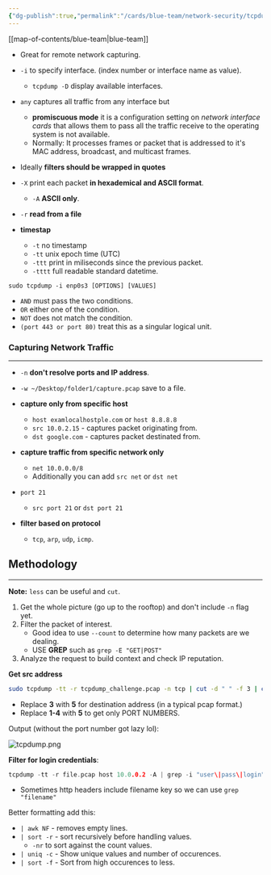 ```yaml
---
{"dg-publish":true,"permalink":"/cards/blue-team/network-security/tcpdump/"}
---
```


[[map-of-contents/blue-team\|blue-team]]

- Great for remote network capturing.
- `-i` to specify interface. (index number or interface name as value).
	- `tcpdump -D` display available interfaces.
- `any` captures all traffic from any interface but
	- **promiscuous mode** it is a configuration setting on _network interface cards_ that allows them to pass all the traffic receive to the operating system is not available.
	- Normally: It processes frames or packet that is addressed to it's MAC address, broadcast, and multicast frames.
- Ideally **filters should be wrapped in quotes**

- `-X` print each packet **in hexademical and ASCII format**.
	- `-A` **ASCII only**.
- `-r` **read from a file**
- **timestap**
	- `-t` no timestamp
	- `-tt` unix epoch time (UTC)
	- `-ttt` print in miliseconds since the previous packet.
	- `-tttt` full readable standard datetime.

```
sudo tcpdump -i enp0s3 [OPTIONS] [VALUES]
```

- `AND` must pass the two conditions.
- `OR` either one of the condition.
- `NOT` does not match the condition.
- `(port 443 or port 80)` treat this as a singular logical unit.

### Capturing Network Traffic
---
- `-n` **don't resolve ports and IP address**.
- `-w ~/Desktop/folder1/capture.pcap` save to a file.  

- **capture only from specific host**
	- `host examlocalhostple.com` or `host 8.8.8.8`
	- `src 10.0.2.15` - captures packet originating from.
	- `dst google.com` - captures packet destinated from.

- **capture traffic from specific network only**
	- `net 10.0.0.0/8`
	- Additionally you can add `src net` or `dst net`

- `port 21`
	- `src port 21` or `dst port 21`

- **filter based on protocol**
	- `tcp`, `arp`, `udp`, `icmp`.

## Methodology
---
**Note:** `less` can be useful and `cut`.

1. Get the whole picture (go up to the rooftop) and don't include `-n` flag yet.
2. Filter the packet of interest.
	- Good idea to use `--count` to determine how many packets are we dealing.
	- USE **GREP** such as `grep -E "GET|POST"` 
3. Analyze the request to build context and check IP reputation.

**Get src address**

```bash
sudo tcpdump -tt -r tcpdump_challenge.pcap -n tcp | cut -d " " -f 3 | cut -d "." -f 1-4  | sort | uniq -c | sort -nr
```

- Replace **3** with **5** for destination address (in a typical pcap format.)
- Replace **1-4** with **5** to get only PORT NUMBERS.

Output (without the port number got lazy lol):

![tcpdump.png](/img/user/cards/blue-team/network-security/images/tcpdump.png)

**Filter for login credentials**:

```C
tcpdump -tt -r file.pcap host 10.0.0.2 -A | grep -i "user\|pass\|login" | grep -v "User-Agent"
```

- Sometimes http headers include filename key so we can use `grep "filename"`


Better formatting add this:
- `| awk NF` - removes empty lines.
- `| sort -r` - sort recursively before handling values.
	- `-nr` to sort against the count values.
- `| uniq -c` - Show unique values and number of occurences.
- `| sort -f` - Sort from high occurences to less.